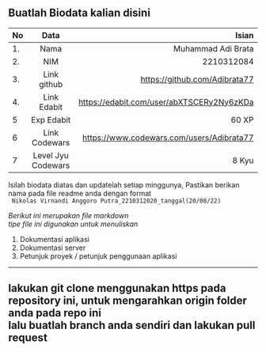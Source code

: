 **Buatlah Biodata kalian disini** <br />
----------------------------------------
|No | Data  | Isian|
|---|:-------:|------:|
|1. |Nama     | Muhammad Adi Brata  |
|2.| NIM        | 2210312084 |
|3. |Link github | https://github.com/Adibrata77 |
|4.| Link Edabit | https://edabit.com/user/abXTSCERy2Ny6zKDa |
|5|Exp Edabit   | 60 XP  |
|6| Link Codewars| https://www.codewars.com/users/Adibrata77  |
|7| Level Jyu Codewars|8 Kyu|

Isilah biodata diatas dan updatelah setiap minggunya,
Pastikan berikan nama pada file readme anda dengan format <br/>
`
Nikolas Virnandi Anggoro Putra_2210312020_tanggal(20/08/22)` 

*Berikut ini merupakan file markdown <br/> tipe file ini digunakan untuk menuliskan*
1. Dokumentasi aplikasi
2. Dokumentasi server
3. Petunjuk proyek / petunjuk penggunaan aplikasi
----
**lakukan git clone menggunakan https pada repository ini, untuk mengarahkan origin folder anda pada repo ini<br/> lalu buatlah branch anda sendiri dan lakukan pull request**
----
